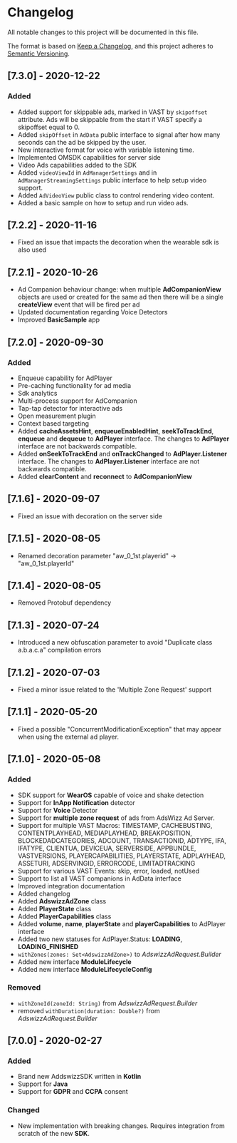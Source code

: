 # Changelog
All notable changes to this project will be documented in this file.

The format is based on [Keep a Changelog](https://keepachangelog.com/en/1.0.0/),
and this project adheres to [Semantic Versioning](https://semver.org/spec/v2.0.0.html).
## [7.3.0] - 2020-12-22

### Added
- Added support for skippable ads, marked in VAST by `skipoffset` attribute. Ads will be skippable from the start if VAST specify a skipoffset equal to 0.
- Added `skipOffset` in `AdData` public interface to signal after how many seconds can the ad be skipped by the user.
- New interactive format for voice with variable listening time.
- Implemented OMSDK capabilities for server side
- Video Ads capabilities added to the SDK
- Added `videoViewId` in `AdManagerSettings` and in `AdManagerStreamingSettings` public interface to help setup video support.
- Added `AdVideoView` public class to control rendering video content.
- Added a basic sample on how to setup and run video ads.

## [7.2.2] - 2020-11-16
- Fixed an issue that impacts the decoration when the wearable sdk is also used

## [7.2.1] - 2020-10-26
- Ad Companion behaviour change: when multiple **AdCompanionView** objects are used or created for the same ad then there will be a single **createView** event that will be fired per ad
- Updated documentation regarding Voice Detectors
- Improved **BasicSample** app

## [7.2.0] - 2020-09-30
### Added
- Enqueue capability for AdPlayer
- Pre-caching functionality for ad media
- Sdk analytics
- Multi-process support for AdCompanion
- Tap-tap detector for interactive ads
- Open measurement plugin
- Context based targeting
- Added **cacheAssetsHint**, **enqueueEnabledHint**, **seekToTrackEnd**, **enqueue** and **dequeue** to **AdPlayer** interface. The changes to **AdPlayer** interface are not backwards compatible.
- Added **onSeekToTrackEnd** and **onTrackChanged** to **AdPlayer.Listener** interface. The changes to **AdPlayer.Listener** interface are not backwards compatible.
- Added **clearContent** and **reconnect** to **AdCompanionView**

## [7.1.6] - 2020-09-07
- Fixed an issue with decoration on the server side

## [7.1.5] - 2020-08-05
- Renamed decoration parameter "aw_0_1st.playerid" -> "aw_0_1st.playerId"

## [7.1.4] - 2020-08-05
- Removed Protobuf dependency

## [7.1.3] - 2020-07-24
- Introduced a new obfuscation parameter to avoid "Duplicate class a.b.a.c.a" compilation errors

## [7.1.2] - 2020-07-03
- Fixed a minor issue related to the 'Multiple Zone Request' support

## [7.1.1] - 2020-05-20
- Fixed a possible "ConcurrentModificationException" that may appear when using the external ad player.

## [7.1.0] - 2020-05-08
### Added
- SDK support for **WearOS** capable of voice and shake detection
- Support for **InApp Notification** detector
- Support for **Voice** Detector
- Support for **multiple zone request** of ads from AdsWizz Ad Server.
- Support for multiple VAST Macros: TIMESTAMP, CACHEBUSTING, CONTENTPLAYHEAD, MEDIAPLAYHEAD, BREAKPOSITION, BLOCKEDADCATEGORIES,
 ADCOUNT, TRANSACTIONID, ADTYPE, IFA, IFATYPE, CLIENTUA, DEVICEUA, SERVERSIDE, APPBUNDLE, VASTVERSIONS, PLAYERCAPABILITIES,
 PLAYERSTATE, ADPLAYHEAD, ASSETURI, ADSERVINGID, ERRORCODE, LIMITADTRACKING
- Support for various VAST Events: skip, error, loaded, notUsed
- Support to list all VAST companions in AdData interface
- Improved integration documentation
- Added changelog
- Added **AdswizzAdZone** class
- Added **PlayerState** class
- Added **PlayerCapabilities** class
- Added **volume**, **name**, **playerState** and **playerCapabilities** to AdPlayer interface
- Added two new statuses for AdPlayer.Status: **LOADING**, **LOADING_FINISHED**
- ```withZones(zones: Set<AdswizzAdZone>)``` to *AdswizzAdRequest.Builder*
- Added new interface **ModuleLifecycle**
- Added new interface **ModuleLifecycleConfig**

### Removed
- ```withZoneId(zoneId: String)``` from *AdswizzAdRequest.Builder*
- removed ```withDuration(duration: Double?)``` from *AdswizzAdRequest.Builder*

## [7.0.0] - 2020-02-27
### Added
- Brand new AddswizzSDK written in **Kotlin**
- Support for **Java**
- Support for **GDPR** and **CCPA** consent
### Changed
- New implementation with breaking changes. Requires integration from scratch of the new **SDK**.
